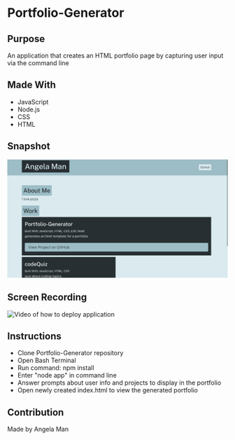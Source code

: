 # Portfolio-Generator

## Purpose
An application that creates an HTML portfolio page by capturing user input via the command line

## Made With
* JavaScript
* Node.js
* CSS
* HTML

## Snapshot
![Snapshot of generated portfolio](./images/portfolio-generator.png)

## Screen Recording
![Video of how to deploy application](./images/portfolio-generator-demo.gif)

## Instructions
* Clone Portfolio-Generator repository
* Open Bash Terminal
* Run command: npm install
* Enter "node app" in command line
* Answer prompts about user info and projects to display in the portfolio
* Open newly created index.html to view the generated portfolio

## Contribution
Made by Angela Man
